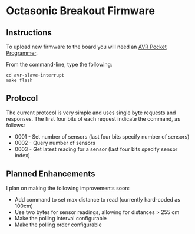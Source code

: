 # Octasonic Breakout Firmware

## Instructions

To upload new firmware to the board you will need an [AVR Pocket Programmer](https://www.sparkfun.com/products/9825).

From the command-line, type the following:

```
cd avr-slave-interrupt
make flash
```

## Protocol

The current protocol is very simple and uses single byte requests and responses. The first four bits of each request indicate the command, as follows:

- 0001 - Set number of sensors (last four bits specify number of sensors)
- 0002 - Query number of sensors
- 0003 - Get latest reading for a sensor (last four bits specify sensor index)

## Planned Enhancements

I plan on making the following improvements soon:

- Add command to set max distance to read (currently hard-coded as 100cm)
- Use two bytes for sensor readings, allowing for distances > 255 cm
- Make the polling interval configurable
- Make the polling order configurable




